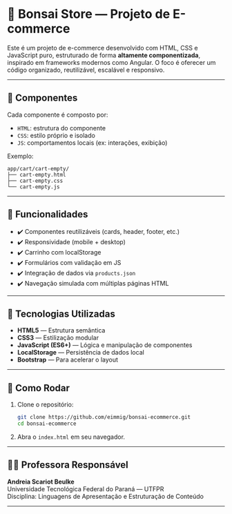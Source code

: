 
# 🛒 Bonsai Store — Projeto de E-commerce

Este é um projeto de e-commerce desenvolvido com HTML, CSS e JavaScript puro, estruturado de forma **altamente componentizada**, inspirado em frameworks modernos como Angular. O foco é oferecer um código organizado, reutilizável, escalável e responsivo.

---

## 🧩 Componentes

Cada componente é composto por:
- `HTML`: estrutura do componente
- `CSS`: estilo próprio e isolado
- `JS`: comportamentos locais (ex: interações, exibição)

Exemplo:
```
app/cart/cart-empty/
├── cart-empty.html
├── cart-empty.css
└── cart-empty.js
```

---

## 📌 Funcionalidades

- ✔️ Componentes reutilizáveis (cards, header, footer, etc.)
- ✔️ Responsividade (mobile + desktop)
- ✔️ Carrinho com localStorage
- ✔️ Formulários com validação em JS
- ✔️ Integração de dados via `products.json`
- ✔️ Navegação simulada com múltiplas páginas HTML

---

## 🧠 Tecnologias Utilizadas

- **HTML5** — Estrutura semântica
- **CSS3** — Estilização modular
- **JavaScript (ES6+)** — Lógica e manipulação de componentes
- **LocalStorage** — Persistência de dados local
- **Bootstrap** — Para acelerar o layout

---

## 🚀 Como Rodar

1. Clone o repositório:
   ```bash
   git clone https://github.com/eimmig/bonsai-ecommerce.git
   cd bonsai-ecommerce
   ```

2. Abra o `index.html` em seu navegador.

---

## 👩‍🏫 Professora Responsável

**Andreia Scariot Beulke**  
Universidade Tecnológica Federal do Paraná — UTFPR  
Disciplina: Linguagens de Apresentação e Estruturação de Conteúdo

---
